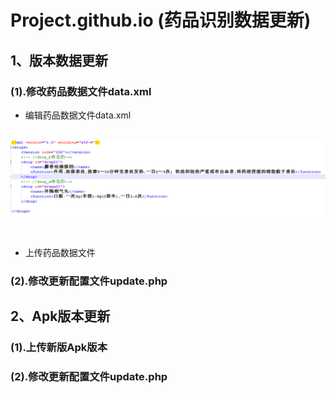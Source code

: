 # Project.github.io (药品识别数据更新) 
## 1、版本数据更新
### (1).修改药品数据文件data.xml
+ 编辑药品数据文件data.xml

   ![药品文件编辑格式](./picture/data.png)
    
   
+ 上传药品数据文件

### (2).修改更新配置文件update.php

## 2、Apk版本更新
### (1).上传新版Apk版本

### (2).修改更新配置文件update.php

##
